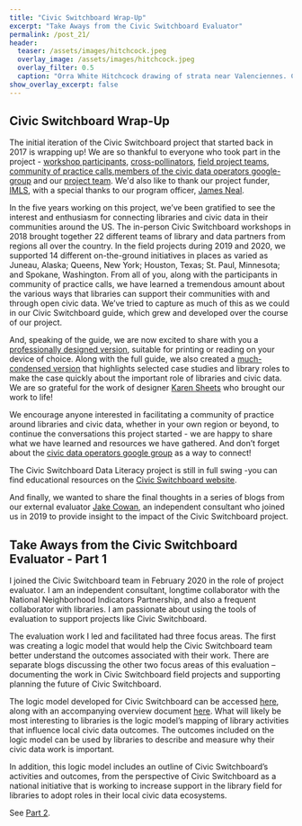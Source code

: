 ```yaml
---
title: "Civic Switchboard Wrap-Up"
excerpt: "Take Aways from the Civic Switchboard Evaluator"
permalink: /post_21/
header:
  teaser: /assets/images/hitchcock.jpeg
  overlay_image: /assets/images/hitchcock.jpeg
  overlay_filter: 0.5
  caption: "Orra White Hitchcock drawing of strata near Valenciennes. Courtesy of Amherst College Archives & Special Collections"
show_overlay_excerpt: false
---
```


## Civic Switchboard Wrap-Up

The initial iteration of the Civic Switchboard project that started back in 2017 is wrapping up! We are so thankful to everyone who took part in the project - [workshop participants](https://civic-switchboard.github.io/post_6/), [cross-pollinators](https://civic-switchboard.github.io/post_12/), [field project teams](https://civic-switchboard.github.io/post_13/), [community of practice calls](https://civic-switchboard.github.io/post_19/),[members of the civic data operators google-group](https://civic-switchboard.github.io/group/) and our [project team](https://civic-switchboard.github.io/assets/images/Civic%20Switchboard%20Project%20Team.jpg). We'd also like to thank our project funder, [IMLS](https://www.imls.gov/), with a special thanks to our program officer, [James Neal](https://twitter.com/james3neal).  

In the five years working on this project, we’ve been gratified to see the interest and enthusiasm for connecting libraries and civic data in their communities around the US. The in-person Civic Switchboard workshops in 2018 brought together 22 different teams of library and data partners from regions all over the country. In the field projects during 2019 and 2020, we supported 14 different on-the-ground initiatives in places as varied as Juneau, Alaska; Queens, New York; Houston, Texas; St. Paul, Minnesota; and Spokane, Washington. From all of you, along with the participants in community of practice calls, we have learned a tremendous amount about the various ways that libraries can support their communities with and through open civic data. We’ve tried to capture as much of this as we could in our Civic Switchboard guide, which grew and developed over the course of our project.

And, speaking of the guide, we are now excited to share with you a [professionally designed version](https://civic-switchboard.github.io/assets/guide/Civic_Switchboard_Guide.pdf), suitable for printing or reading on your device of choice.  Along with the full guide, we also created a [much-condensed version](https://civic-switchboard.github.io/assets/guide/Connecting_Libraries_and_Civic_Data.pdf) that highlights selected case studies and library roles to make the case quickly about the important role of libraries and civic data.  We are so grateful for the work of designer [Karen Sheets](https://karensheets.myportfolio.com/about-me) who brought our work to life!  

We encourage anyone interested in facilitating a community of practice around libraries and civic data, whether in your own region or beyond, to continue the conversations this project started  - we are happy to share what we have learned and resources we have gathered.  And don’t forget about the [civic data operators google group](https://civic-switchboard.github.io/group/) as a way to connect!  

The Civic Switchboard Data Literacy project is still in full swing -you can find educational resources on the [Civic Switchboard website](https://civic-switchboard.gitbook.io/education-series/).  

And finally, we wanted to share the final thoughts in a series of blogs from our external evaluator [Jake Cowan](https://www.linkedin.com/in/jakecowan/), an independent consultant who joined us in 2019 to provide insight to the impact of the Civic Switchboard project.   







## Take Aways from the Civic Switchboard Evaluator - Part 1

I joined the Civic Switchboard team in February 2020 in the role of project evaluator. I am an independent consultant, longtime collaborator with the National Neighborhood Indicators Partnership, and also a frequent collaborator with libraries. I am passionate about using the tools of evaluation to support projects like Civic Switchboard. 

The evaluation work I led and facilitated had three focus areas. The first was creating a logic model that would help the Civic Switchboard team better understand the outcomes associated with their work. There are separate blogs discussing the other two focus areas of this evaluation – documenting the work in Civic Switchboard field projects and supporting planning the future of Civic Switchboard. 

The logic model developed for Civic Switchboard can be accessed [here](https://civic-switchboard.github.io/assets/logic%20model/Outcomes%20Formatted.pdf), along with an accompanying overview document [here](https://civic-switchboard.github.io/assets/logic%20model/Logic%20Model%20Overview.docx). What will likely be most interesting to libraries is the logic model’s mapping of library activities that influence local civic data outcomes. The outcomes included on the logic model can be used by libraries to describe and measure why their civic data work is important. 

In addition, this logic model includes an outline of Civic Switchboard’s activities and outcomes, from the perspective of Civic Switchboard as a national initiative that is working to increase support in the library field for libraries to adopt roles in their local civic data ecosystems.

See [Part 2](https://civic-switchboard.github.io/post_22/).
